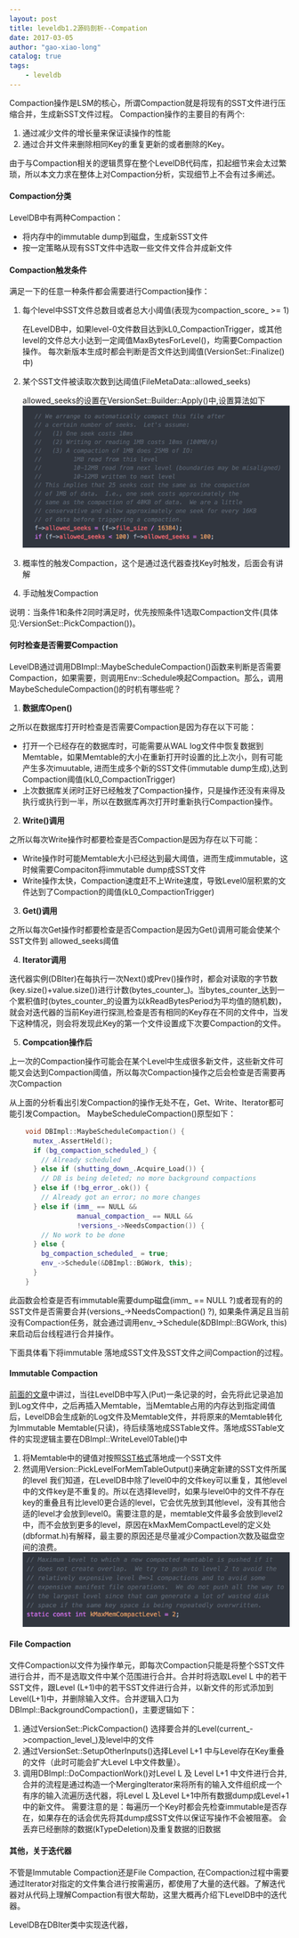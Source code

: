 ```yaml
---                                                                                                    
layout: post                                                                                           
title: leveldb1.2源码剖析--Compation                                                                   
date: 2017-03-05                                                                                       
author: "gao-xiao-long"                                                                                
catalog: true                                                                                          
tags:                                                                                                  
    - leveldb                                                                                          
---                                                                                                    
```


Compaction操作是LSM的核心，所谓Compaction就是将现有的SST文件进行压缩合并，生成新SST文件过程。 Compaction操作的主要目的有两个:
1. 通过减少文件的增长量来保证读操作的性能
2. 通过合并文件来删除相同Key的重复更新的或者删除的Key。

由于与Compaction相关的逻辑贯穿在整个LevelDB代码库，扣起细节来会太过繁琐，所以本文力求在整体上对Compaction分析，实现细节上不会有过多阐述。


#### Compaction分类

LevelDB中有两种Compaction：
- 将内存中的immutable dump到磁盘，生成新SST文件
- 按一定策略从现有SST文件中选取一些文件文件合并成新文件

#### Compaction触发条件

满足一下的任意一种条件都会需要进行Compaction操作：
1. 每个level中SST文件总数目或者总大小阈值(表现为compaction_score_ >= 1)

    在LevelDB中，如果level-0文件数目达到kL0_CompactionTrigger，或其他level的文件总大小达到一定阈值MaxBytesForLevel()，均需要Compaction操作。 每次新版本生成时都会判断是否文件达到阈值(VersionSet::Finalize()中)
2. 某个SST文件被读取次数到达阈值(FileMetaData::allowed_seeks)

    allowed_seeks的设置在VersionSet::Builder::Apply()中,设置算法如下
    ![allowed_seeks](/img/in-post/leveldb/allow_seeks.png)
3. 概率性的触发Compaction，这个是通过迭代器查找Key时触发，后面会有讲解
4. 手动触发Compaction

说明：当条件1和条件2同时满足时，优先按照条件1选取Compaction文件(具体见:VersionSet::PickCompaction())。

#### 何时检查是否需要Compaction

LevelDB通过调用DBImpl::MaybeScheduleCompaction()函数来判断是否需要Compaction，如果需要，则调用Env::Schedule唤起Compaction。那么，调用MaybeScheduleCompaction()的时机有哪些呢？

1. **数据库Open()**

  之所以在数据库打开时检查是否需要Compaction是因为存在以下可能：
  - 打开一个已经存在的数据库时，可能需要从WAL log文件中恢复数据到Memtable，如果Memtable的大小在重新打开时设置的比上次小，则有可能产生多次imuutable, 进而生成多个新的SST文件(immutable dump生成),达到Compaction阈值(kL0_CompactionTrigger)
  - 上次数据库关闭时正好已经触发了Compaction操作，只是操作还没有来得及执行或执行到一半，所以在数据库再次打开时重新执行Compaction操作。

2. **Write()调用**

  之所以每次Write操作时都要检查是否Compaction是因为存在以下可能：
  - Write操作时可能Memtable大小已经达到最大阈值，进而生成immutable，这时候需要Compaciton将immutable dump成SST文件
  - Write操作太快，Compaction速度赶不上Write速度，导致Level0层积累的文件达到了Compaction的阈值(kL0_CompactionTrigger)

3. **Get()调用**

  之所以每次Get操作时都要检查是否Compaction是因为Get()调用可能会使某个SST文件到
  allowed_seeks阈值

4. **Iterator调用**

  迭代器实例(DBIter)在每执行一次Next()或Prev()操作时，都会对读取的字节数(key.size()+value.size())进行计数(bytes_counter_)。当bytes_counter_达到一个累积值时(bytes_counter_的设置为以kReadBytesPeriod为平均值的随机数)，就会对迭代器的当前Key进行探测,检查是否有相同的Key存在不同的文件中，当发下这种情况，则会将发现此Key的第一个文件设置成下次要Compaction的文件。

5. **Compcation操作后**

  上一次的Compaction操作可能会在某个Level中生成很多新文件，这些新文件可能又会达到Compaction阈值，所以每次Compaction操作之后会检查是否需要再次Compaction

从上面的分析看出引发Compaction的操作无处不在，Get、Write、Iterator都可能引发Compaction。
MaybeScheduleCompaction()原型如下：
```c++
    void DBImpl::MaybeScheduleCompaction() {
      mutex_.AssertHeld();
      if (bg_compaction_scheduled_) {
        // Already scheduled
      } else if (shutting_down_.Acquire_Load()) {
        // DB is being deleted; no more background compactions
      } else if (!bg_error_.ok()) {
        // Already got an error; no more changes
      } else if (imm_ == NULL &&
                 manual_compaction_ == NULL &&
                 !versions_->NeedsCompaction()) {
        // No work to be done
      } else {
        bg_compaction_scheduled_ = true;
        env_->Schedule(&DBImpl::BGWork, this);
      }
    }
```

此函数会检查是否有immutable需要dump磁盘(imm_ == NULL ?)或者现有的的SST文件是否需要合并(versions_->NeedsCompaction() ?), 如果条件满足且当前没有Compaction任务，就会通过调用env_->Schedule(&DBImpl::BGWork, this)来启动后台线程进行合并操作。

下面具体看下将immutable 落地成SST文件及SST文件之间Compaction的过程。

#### Immutable Compaction

[前面的文章](http://gao-xiao-long.github.io/2016/09/24/memtable/)中讲过，当往LevelDB中写入(Put)一条记录的时，会先将此记录追加到Log文件中，之后再插入Memtable，当Memtable占用的内存达到指定阈值后，LevelDB会生成新的Log文件及Memtable文件，并将原来的Memtable转化为Immutable Memtable(只读)，待后续落地成SSTable文件。落地成SSTable文件的实现逻辑主要在DBImpl::WriteLevel0Table()中
1. 将Memtable中的键值对按照[SST格式](http://gao-xiao-long.github.io/2016/08/07/table-format/)落地成一个SST文件
2. 然调用Version::PickLevelForMemTableOutput()来确定新建的SST文件所属的level
      我们知道，在LevelDB中除了level0中的文件key可以重复，其他level中的文件key是不重复的。所以在选择level时，如果与level0中的文件不存在key的重叠且有比level0更合适的level，它会优先放到其他level，没有其他合适的level才会放到level0。需要注意的是，memtable文件最多会放到level2中，而不会放到更多的level，原因在kMaxMemCompactLevel的定义处(dbformat.h)有解释，最主要的原因还是尽量减少Compaction次数及磁盘空间的浪费。
      ![tu](/img/in-post/leveldb/compact_level.png)


#### File Compaction
文件Compaction以文件为操作单元，即每次Compaction只能是将整个SST文件进行合并，而不是选取文件中某个范围进行合并。合并时将选取Level L 中的若干SST文件，跟Level (L+1)中的若干SST文件进行合并，以新文件的形式添加到Level(L+1)中，并删除输入文件。合并逻辑入口为DBImpl::BackgroundCompaction()，主要逻辑如下：
1. 通过VersionSet::PickCompaction() 选择要合并的Level(current_->compaction_level_)及level中的文件
2. 通过VersionSet::SetupOtherInputs()选择Level L+1 中与Level存在Key重叠的文件（此时可能会扩大Level L中文件数量）。    
3. 调用DBImpl::DoCompactionWork()对Level L 及 Level L+1 中文件进行合并,合并的流程是通过构造一个MergingIterator来将所有的输入文件组织成一个有序的输入流遍历迭代器，将Level L 及Level L+1中所有数据dump成Level+1中的新文件。
需要注意的是：每遍历一个Key时都会先检查immutable是否存在，如果存在的话会优先将其dump成SST文件以保证写操作不会被阻塞。 会丢弃已经删除的数据(kTypeDeletion)及重复数据的旧数据


#### 其他，关于迭代器
不管是Immutable Compaction还是File Compaction, 在Compaction过程中需要通过Iterator对指定的文件集合进行按需遍历，都使用了大量的迭代器。了解迭代器对从代码上理解Compaction有很大帮助，这里大概再介绍下LevelDB中的迭代器。

LevelDB在DBIter类中实现迭代器，
